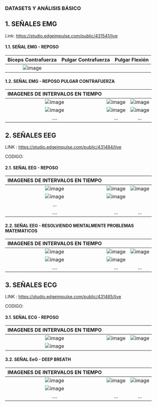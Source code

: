 ###  DATASETS Y ANÁLISIS BÁSICO

## 1. SEÑALES EMG

Link: https://studio.edgeimpulse.com/public/431541/live

#### 1.1. SEÑAL EMG - REPOSO

| Bíceps Contrafuerza | Pulgar Contrafuerza | Pulgar Flexión |
|:----------------:|:----------------:|:----------------:|
|![image](https://github.com/MariaZubiate/isb_2024_gh82/assets/164538247/77c56539-8952-416f-bcd2-498276c08389)|||

#### 1.2. SEÑAL EMG - REPOSO PULGAR CONTRAFUERZA

| IMAGENES DE INTERVALOS EN TIEMPO |||
|:----------------:|:----------------:|:----------------:|
|![image](https://github.com/MariaZubiate/isb_2024_gh82/assets/164455359/4f584946-ce8c-49a2-b660-bd294c7f556f)|![image](https://github.com/MariaZubiate/isb_2024_gh82/assets/164455359/bd7b3d53-e7f6-44bf-bdbb-dd1f6884ae30)|![image](https://github.com/MariaZubiate/isb_2024_gh82/assets/164455359/c006261a-48c0-4b50-b445-155ad4ce7979)
|![image](https://github.com/MariaZubiate/isb_2024_gh82/assets/164455359/3e2bfde9-cf64-48bd-89a9-526ea2a534ca)|![image](https://github.com/MariaZubiate/isb_2024_gh82/assets/164455359/cd1da1cf-e8be-4e8a-8505-262791e37d12)|![image](https://github.com/MariaZubiate/isb_2024_gh82/assets/164455359/f068572d-01f5-4d1d-8887-6ea925848824)
|....|...|...



## 2. SEÑALES EEG 

LINK : https://studio.edgeimpulse.com/public/431484/live

CODIGO: 
#### 2.1. SEÑAL EEG - REPOSO

| IMAGENES DE INTERVALOS EN TIEMPO |||
|:----------------:|:----------------:|:----------------:|
|![image](https://github.com/MariaZubiate/isb_2024_gh82/assets/164455359/bb81167c-6303-4844-9aa5-40e1a32c326f)|![image](https://github.com/MariaZubiate/isb_2024_gh82/assets/164455359/52cf81e5-f21c-427e-8261-ec481cf5ca95)|![image](https://github.com/MariaZubiate/isb_2024_gh82/assets/164455359/aee4fab6-b4f9-4f74-aa79-5c0599fc9801)
|![image](https://github.com/MariaZubiate/isb_2024_gh82/assets/164455359/689c862a-10c5-4209-8568-a9307c3ed83a)|![image](https://github.com/MariaZubiate/isb_2024_gh82/assets/164455359/6864961c-5b7f-46b9-beda-15c69f2d80db)
|...
|....|...|...



#### 2.2. SEÑAL EEG - RESOLVIENDO MENTALMENTE PROBLEMAS MATEMATICOS

| IMAGENES DE INTERVALOS EN TIEMPO |||
|:----------------:|:----------------:|:----------------:|
![image](https://github.com/MariaZubiate/isb_2024_gh82/assets/164455359/c659eb1c-bd83-4725-8cea-32424902d162)|![image](https://github.com/MariaZubiate/isb_2024_gh82/assets/164455359/f9b3f2f3-9f2f-43e1-8d66-c3c4b228b253)|![image](https://github.com/MariaZubiate/isb_2024_gh82/assets/164455359/0f3c1059-d4bf-43d8-9871-5acc82c236ef)
|![image](https://github.com/MariaZubiate/isb_2024_gh82/assets/164455359/8ec3a2b9-448d-4888-8fc2-839045ccd7ee)|![image](https://github.com/MariaZubiate/isb_2024_gh82/assets/164455359/93255611-fcb6-4fba-832d-dca4f22f34c8)
|....|...|...



## 3. SEÑALES ECG 

LINK : https://studio.edgeimpulse.com/public/431485/live

CODIGO: 
#### 3.1. SEÑAL ECG - REPOSO

| IMAGENES DE INTERVALOS EN TIEMPO |||
|:----------------:|:----------------:|:----------------:|
|![image](https://github.com/MariaZubiate/isb_2024_gh82/assets/164455359/8744387a-1001-4d9c-bb44-f230bf4e025c)|![image](https://github.com/MariaZubiate/isb_2024_gh82/assets/164455359/a00c8150-0a8a-4ecc-bfdd-210f5bf12da5)|![image](https://github.com/MariaZubiate/isb_2024_gh82/assets/164455359/3834432c-80ce-4bcf-9b05-341a846a8113)
|![image](https://github.com/MariaZubiate/isb_2024_gh82/assets/164455359/6d625b91-82f9-4201-9895-5d938cb63c76)| 


#### 3.2. SEÑAL EeG - DEEP BREATH

| IMAGENES DE INTERVALOS EN TIEMPO |||
|:----------------:|:----------------:|:----------------:|
|![image](https://github.com/MariaZubiate/isb_2024_gh82/assets/164455359/ebaae7da-f37f-47b1-9044-e0cfb1f4dbc3)| ![image](https://github.com/MariaZubiate/isb_2024_gh82/assets/164455359/18dfe512-9945-4da7-a5ff-f781550cb144)|![image](https://github.com/MariaZubiate/isb_2024_gh82/assets/164455359/340ca880-84d6-4b7a-80ee-66a35060a24d)
![image](https://github.com/MariaZubiate/isb_2024_gh82/assets/164455359/a8e8e9c1-000f-4869-bc64-e486704dfc42)||
|....|...|...

